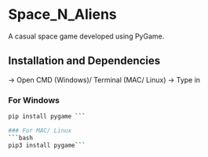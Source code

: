 # Space_N_Aliens

A casual space game developed using PyGame.

## Installation and Dependencies

-> Open CMD (Windows)/ Terminal (MAC/ Linux)
-> Type in

### For Windows
```bash
pip install pygame ```

### For MAC/ Linux
```bash
pip3 install pygame``` 
